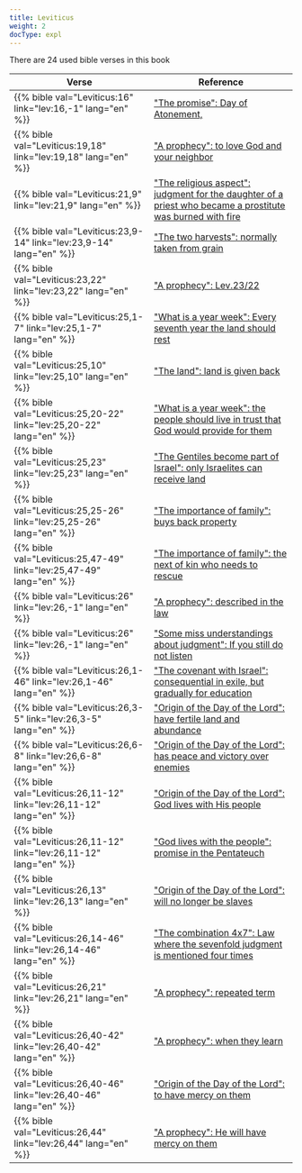 ```yaml
---
title: Leviticus
weight: 2
docType: expl
---
```


There are 24 used bible verses in this book

| Verse | Reference |
|-------|-----------|
| {{% bible val="Leviticus:16" link="lev:16,-1" lang="en" %}} | ["The promise": Day of Atonement,](/expl/../expl/bible/daniel/the-70-year-weeks#2d32) |
| {{% bible val="Leviticus:19,18" link="lev:19,18" lang="en" %}} | ["A prophecy": to love God and your neighbor](/expl/../expl/background/literature/the-book-of-revelation-how-to-read-it#b0d8) |
| {{% bible val="Leviticus:21,9" link="lev:21,9" lang="en" %}} | ["The religious aspect": judgment for the daughter of a priest who became a prostitute was burned with fire](/expl/../expl/content/harlot/who-is-the-harlot-babylon-part-2#89fc) |
| {{% bible val="Leviticus:23,9-14" link="lev:23,9-14" lang="en" %}} | ["The two harvests": normally taken from grain](/expl/../expl/content/harvest/gods-army-and-the-seven-angels#833c) |
| {{% bible val="Leviticus:23,22" link="lev:23,22" lang="en" %}} | ["A prophecy": Lev.23/22](/expl/../expl/background/literature/the-book-of-revelation-how-to-read-it#b0d8) |
| {{% bible val="Leviticus:25,1-7" link="lev:25,1-7" lang="en" %}} | ["What is a year week": Every seventh year the land should rest](/expl/../expl/bible/daniel/the-70-year-weeks#e18f) |
| {{% bible val="Leviticus:25,10" link="lev:25,10" lang="en" %}} | ["The land": land is given back](/expl/../expl/background/israel/the-role-of-family-in-the-bible#b86e) |
| {{% bible val="Leviticus:25,20-22" link="lev:25,20-22" lang="en" %}} | ["What is a year week": the people should live in trust that God would provide for them](/expl/../expl/bible/daniel/the-70-year-weeks#e18f) |
| {{% bible val="Leviticus:25,23" link="lev:25,23" lang="en" %}} | ["The Gentiles become part of Israel": only Israelites can receive land](/expl/../expl/background/israel/the-remnant-of-israel#0f15) |
| {{% bible val="Leviticus:25,25-26" link="lev:25,25-26" lang="en" %}} | ["The importance of family": buys back property](/expl/../expl/background/israel/the-role-of-family-in-the-bible#8181) |
| {{% bible val="Leviticus:25,47-49" link="lev:25,47-49" lang="en" %}} | ["The importance of family": the next of kin who needs to rescue](/expl/../expl/background/israel/the-role-of-family-in-the-bible#8181) |
| {{% bible val="Leviticus:26" link="lev:26,-1" lang="en" %}} | ["A prophecy": described in the law](/expl/../expl/background/literature/the-book-of-revelation-how-to-read-it#b0d8) |
| {{% bible val="Leviticus:26" link="lev:26,-1" lang="en" %}} | ["Some miss understandings about judgment": If you still do not listen](/expl/../expl/topics/others/judgment-in-the-book-of-revelation#1ae8) |
| {{% bible val="Leviticus:26,1-46" link="lev:26,1-46" lang="en" %}} | ["The covenant with Israel": consequential in exile, but gradually for education ](/expl/../expl/background/israel/gods-covenant#2225) |
| {{% bible val="Leviticus:26,3-5" link="lev:26,3-5" lang="en" %}} | ["Origin of the Day of the Lord": have fertile land and abundance](/expl/../expl/background/israel/the-day-of-the-lord#674e) |
| {{% bible val="Leviticus:26,6-8" link="lev:26,6-8" lang="en" %}} | ["Origin of the Day of the Lord": has peace and victory over enemies](/expl/../expl/background/israel/the-day-of-the-lord#674e) |
| {{% bible val="Leviticus:26,11-12" link="lev:26,11-12" lang="en" %}} | ["Origin of the Day of the Lord": God lives with His people](/expl/../expl/background/israel/the-day-of-the-lord#674e) |
| {{% bible val="Leviticus:26,11-12" link="lev:26,11-12" lang="en" %}} | ["God lives with the people": promise in the Pentateuch](/expl/../expl/content/paradise/the-new-jerusalem#93e0) |
| {{% bible val="Leviticus:26,13" link="lev:26,13" lang="en" %}} | ["Origin of the Day of the Lord": will no longer be slaves](/expl/../expl/background/israel/the-day-of-the-lord#674e) |
| {{% bible val="Leviticus:26,14-46" link="lev:26,14-46" lang="en" %}} | ["The combination 4x7": Law where the sevenfold judgment is mentioned four times](/expl/../expl/background/structure/the-use-of-numbers-in-the-book-of-revelation#3f68) |
| {{% bible val="Leviticus:26,21" link="lev:26,21" lang="en" %}} | ["A prophecy": repeated term](/expl/../expl/background/literature/the-book-of-revelation-how-to-read-it#b0d8) |
| {{% bible val="Leviticus:26,40-42" link="lev:26,40-42" lang="en" %}} | ["A prophecy": when they learn](/expl/../expl/background/literature/the-book-of-revelation-how-to-read-it#b0d8) |
| {{% bible val="Leviticus:26,40-46" link="lev:26,40-46" lang="en" %}} | ["Origin of the Day of the Lord": to have mercy on them](/expl/../expl/background/israel/the-day-of-the-lord#674e) |
| {{% bible val="Leviticus:26,44" link="lev:26,44" lang="en" %}} | ["A prophecy": He will have mercy on them](/expl/../expl/background/literature/the-book-of-revelation-how-to-read-it#b0d8) |
